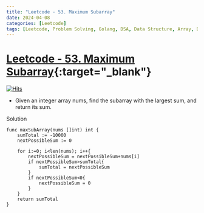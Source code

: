 ```yaml
---
title: "Leetcode - 53. Maximum Subarray"
date: 2024-04-08
categories: [Leetcode]
tags: [Leetcode, Problem Solving, Golang, DSA, Data Structure, Array, Divide and Conquer, Dynamic Programming, Programming, Algorithm]
---
```


# [Leetcode - 53. Maximum Subarray](https://leetcode.com/problems/maximum-subarray/description/){:target="_blank"}
[![Hits](https://hits.sh/mokhlesurr031.github.io/posts/leetcode-maximum-subarray.svg)](https://hits.sh/mokhlesurr031.github.io/posts/leetcode-maximum-subarray/)

- Given an integer array nums, find the subarray with the largest sum, and return its sum.

Solution
```
func maxSubArray(nums []int) int {
    sumTotal := -10000
    nextPossibleSum := 0

    for i:=0; i<len(nums); i++{
        nextPossibleSum = nextPossibleSum+nums[i]
        if nextPossibleSum>sumTotal{
            sumTotal = nextPossibleSum
        }
        if nextPossibleSum<0{
            nextPossibleSum = 0
        }
    }
    return sumTotal
}

```
